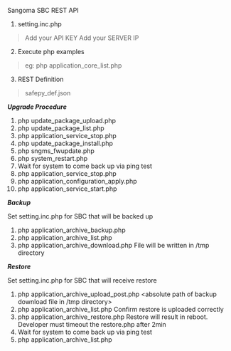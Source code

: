 Sangoma SBC REST API


1. setting.inc.php 
> Add your API KEY
> Add your SERVER IP

2. Execute php examples
> eg: php application_core_list.php

3. REST Definition
> safepy_def.json


***Upgrade Procedure***

1.  php update_package_upload.php <absolute path of upgrade package>
2.  php update_package_list.php  
3.  php application_service_stop.php
4.  php update_package_install.php <upgrade package name>
5.  php sngms_fwupdate.php
6.  php system_restart.php
7.  Wait for system to come back up via ping test
8.  php application_service_stop.php
9.  php application_configuration_apply.php
10. php application_service_start.php
	
***Backup***

Set setting.inc.php for SBC that will be backed up

1. php application_archive_backup.php 
2. php application_archive_list.php 
3. php application_archive_download.php <backup file obtaion from _list.php>
   File will be written in /tmp directory

***Restore***

Set setting.inc.php for SBC that will receive restore

1. php application_archive_upload_post.php <absolute path of backup download file in /tmp directory>
2. php application_archive_list.php
   Confirm restore is uploaded correctly
3. php application_archive_restore.php  <restore file obtained from _list.php>
   Restore will result in reboot.
   Developer must timeout the restore.php after 2min
4.  Wait for system to come back up via ping test
5. php application_archive_list.php
